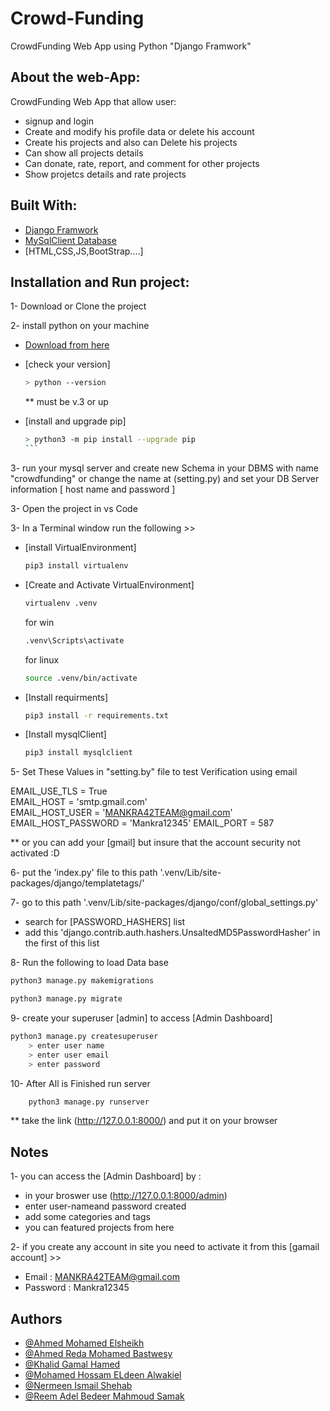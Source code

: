 # Crowd-Funding

CrowdFunding Web App using Python "Django Framwork"

## About the web-App:

CrowdFunding Web App that allow user:

- signup and login
- Create and modify his profile data or delete his account
- Create his projects and also can Delete his projects
- Can show all projects details
- Can donate, rate, report, and comment for other projects
- Show projetcs details and rate projects

## Built With:

- [Django Framwork](https://docs.djangoproject.com/en/)
- [MySqlClient Database](https://pypi.org/project/mysqlclient/)
- [HTML,CSS,JS,BootStrap....]

## Installation and Run project:

1- Download or Clone the project

2- install python on your machine

- [Download from here](https://www.python.org/downloads/windows/)
- [check your version]

  ```bash
  > python --version
  ```

  \*\* must be v.3 or up

- [install and upgrade pip]
  ````bash
  > python3 -m pip install --upgrade pip
  ```
  ````

3- run your mysql server and create new Schema in your DBMS with name "crowdfunding" or change the name at (setting.py) and set your DB Server information [ host name and password ]

3- Open the project in vs Code

3- In a Terminal window run the following >>

- [install VirtualEnvironment]
  ```bash
  pip3 install virtualenv
  ```
- [Create and Activate VirtualEnvironment]

  ```bash
  virtualenv .venv
  ```

  for win

  ```bash
  .venv\Scripts\activate
  ```

  for linux

  ```bash 
  source .venv/bin/activate
  ```

- [Install requirments]
  ```bash
  pip3 install -r requirements.txt
  ```
- [Install mysqlClient]
  ```bash
  pip3 install mysqlclient
  ```

5- Set These Values in "setting.by" file to test Verification using email

EMAIL_USE_TLS = True  
EMAIL_HOST = 'smtp.gmail.com'  
EMAIL_HOST_USER = 'MANKRA42TEAM@gmail.com'  
EMAIL_HOST_PASSWORD = 'Mankra12345'
EMAIL_PORT = 587

\*\* or you can add your [gmail] but insure that the account security not activated :D

6- put the 'index.py' file to this path '.venv/Lib/site-packages/django/templatetags/'

7- go to this path '.venv/Lib/site-packages/django/conf/global_settings.py'

- search for [PASSWORD_HASHERS] list
- add this 'django.contrib.auth.hashers.UnsaltedMD5PasswordHasher' in the first of this list

8- Run the following to load Data base

```bash
python3 manage.py makemigrations
```

```bash
python3 manage.py migrate
```

9- create your superuser [admin] to access [Admin Dashboard]

```bash
python3 manage.py createsuperuser
    > enter user name
    > enter user email
    > enter password
```

10- After All is Finished run server

```bash
	python3 manage.py runserver
```

\*\* take the link (http://127.0.0.1:8000/) and put it on your browser

## Notes

1- you can access the [Admin Dashboard] by :

- in your broswer use (http://127.0.0.1:8000/admin)
- enter user-nameand password created
- add some categories and tags
- you can featured projects from here

2- if you create any account in site you need to activate it from this [gamail account] >>

- Email : MANKRA42TEAM@gmail.com
- Password : Mankra12345

## Authors

- [@Ahmed Mohamed Elsheikh](https://github.com/AhmedElsheikh680)
- [@Ahmed Reda Mohamed Bastwesy](https://github.com/Ahmed-bastwesy)
- [@Khalid Gamal Hamed](https://github.com/khalidghanamy)
- [@Mohamed Hossam ELdeen Alwakiel](https://github.com/Mo7ammed7ossam)
- [@Nermeen Ismail Shehab](https://github.com/NermeenShehab)
- [@Reem Adel Bedeer Mahmoud Samak](https://github.com/reemadelsamak)
